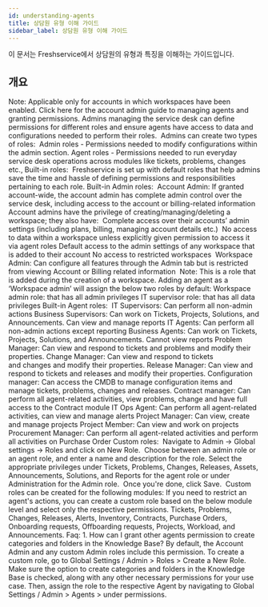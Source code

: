 ```yaml
---
id: understanding-agents
title: 상담원 유형 이해 가이드
sidebar_label: 상담원 유형 이해 가이드
---
```


<div className="subtitle">
  이 문서는 Freshservice에서 상담원의 유형과 특징을 이해하는 가이드입니다.
</div>

## 개요

 Note: Applicable only for accounts in which workspaces have been enabled.     Click here for the account admin guide to managing agents and granting permissions.     Admins managing the service desk can define permissions for different roles and ensure agents have access to data and configurations needed to perform their roles.     Admins can create two types of roles:      Admin roles - Permissions needed to modify configurations within the admin section.     Agent roles - Permissions needed to run everyday service desk operations across modules like tickets, problems, changes etc.,     Built-in roles:   Freshservice is set up with default roles that help admins save the time and hassle of defining permissions and responsibilities pertaining to each role.     Built-in Admin roles:       Account Admin: If granted account-wide, the account admin has complete admin control over the service desk, including access to the account or billing-related information  Account admins have the privilege of creating/managing/deleting a workspace; they also have:     Complete access over their accounts’ admin settings (including plans, billing, managing account details etc.)     No access to data within a workspace unless explicitly given permission to access it via agent roles    Default access to the admin settings of any workspace that is added to their account    No access to restricted workspaces        Workspace Admin: Can configure all features through the Admin tab but is restricted from viewing Account or Billing related information      Note: This is a role that is added during the creation of a workspace. Adding an agent as a ‘Workspace admin’ will assign the below two roles by default:    Workspace admin role: that has all admin privileges    IT supervisor role: that has all data privileges          Built-in Agent roles:       IT Supervisors: Can perform all non-admin actions     Business Supervisors: Can work on Tickets, Projects, Solutions, and Announcements. Can view and manage reports     IT Agents: Can perform all non-admin actions except reporting     Business Agents: Can work on Tickets, Projects, Solutions, and Announcements. Cannot view reports     Problem Manager: Can view and respond to tickets and problems and modify their properties.     Change Manager: Can view and respond to tickets and changes and modify their properties.     Release Manager: Can view and respond to tickets and releases and modify their properties.     Configuration manager: Can access the CMDB to manage configuration items and manage tickets, problems, changes and releases.     Contract manager: Can perform all agent-related activities, view problems, change and have full access to the Contract module     IT Ops Agent: Can perform all agent-related activities, can view and manage alerts     Project Manager: Can view, create and manage projects     Project Member: Can view and work on projects     Procurement Manager: Can perform all agent-related activities and perform all activities on Purchase Order     Custom roles:        Navigate to Admin -> Global settings -> Roles and click on New Role.            Choose between an admin role or an agent role, and enter a name and description for the role.      Select the appropriate privileges under Tickets, Problems, Changes, Releases, Assets, Announcements, Solutions, and Reports for the agent role or under Administration for the Admin role.          Once you're done, click Save.      Custom roles can be created for the following modules: If you need to restrict an agent's actions, you can create a custom role based on the below module level and select only the respective permissions.  Tickets, Problems, Changes, Releases, Alerts, Inventory, Contracts, Purchase Orders, Onboarding requests, Offboarding requests, Projects, Workload, and Announcements.     Faq:     1. How can I grant other agents permission to create categories and folders in the Knowledge Base?      By default, the Account Admin and any custom Admin roles include this permission. To create a custom role, go to Global Settings / Admin > Roles > Create a New Role. Make sure the option to create categories and folders in the Knowledge Base is checked, along with any other necessary permissions for your use case. Then, assign the role to the respective Agent by navigating to Global Settings / Admin > Agents > under permissions.  

